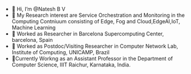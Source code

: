 - 👋 Hi, I’m @Natesh B V
- 👀 My Research interest are Service Orchestration and Monitoring in the Computing Contniuum consisting of Edge, Fog and Cloud,EdgeAI,IoT, Machine Learning 
- 🌱 Worked as Researcher in Barcelona Supercomputing Center, barcelona, Spain
- 🌱 Worked as Postdoc/Visiting Researcher in Computer Network Lab, Institute of Computing, UNICAMP, Brazil
- 🌱Currently Workng as an Assistant Professor in the Department of Computer Science, IIIT Raichur, Karnataka, India.

<!---
Nateshbv/Nateshbv is a ✨ special ✨ repository because its `README.md` (this file) appears on your GitHub profile.
You can click the Preview link to take a look at your changes.
--->
